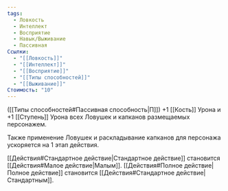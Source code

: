 ```yaml
---
tags:
  - Ловкость
  - Интеллект
  - Восприятие
  - Навык/Выживание
  - Пассивная
Ссылки:
  - "[[Ловкость]]"
  - "[[Интеллект]]"
  - "[[Восприятие]]"
  - "[[Типы способностей]]"
  - "[[Выживание]]"
Стоимость: "10"
---
```

([[Типы способностей#Пассивная способность|П]]) +1 [[Кость]] Урона и +1 [[Ступень]] Урона всех Ловушек и капканов размещаемых персонажем.  

Также применение Ловушек и раскладывание капканов для персонажа ускоряется на 1 этап действия. 

[[Действия#Стандартное действие|Стандартное действие]] становится [[Действия#Малое действие|Малым]].
[[Действия#Полное действие|Полное действие]] становится [[Действия#Стандартное действие|Стандартным]].